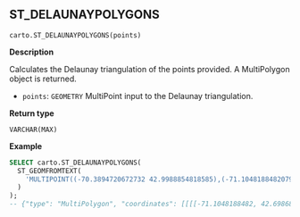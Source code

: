 ## ST_DELAUNAYPOLYGONS

```sql:signature
carto.ST_DELAUNAYPOLYGONS(points)
```

**Description**

Calculates the Delaunay triangulation of the points provided. A MultiPolygon object is returned.

* `points`: `GEOMETRY` MultiPoint input to the Delaunay triangulation.

**Return type**

`VARCHAR(MAX)`

**Example**

```sql
SELECT carto.ST_DELAUNAYPOLYGONS(
  ST_GEOMFROMTEXT(
    'MULTIPOINT((-70.3894720672732 42.9988854818585),(-71.1048188482079 42.6986831053718),(-72.6818783178395 44.1191152795997),(-73.8221894711314 35.1057463244819))'
  )
);
-- {"type": "MultiPolygon", "coordinates": [[[[-71.1048188482, 42.6986831054], [-70.3894720673, 42.9988854819], [-73.8221894711, 35.1057463245], [-71.1048188482, 42.6986831054]]], ...
```
